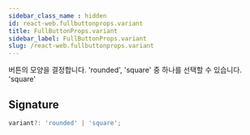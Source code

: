 ```yaml
---
sidebar_class_name : hidden
id: react-web.fullbuttonprops.variant
title: FullButtonProps.variant
sidebar_label: FullButtonProps.variant
slug: /react-web.fullbuttonprops.variant
---
```






버튼의 모양을 결정합니다. 'rounded', 'square' 중 하나를 선택할 수 있습니다.  'square'

## Signature

```typescript
variant?: 'rounded' | 'square';
```
